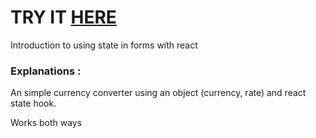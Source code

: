 # TRY IT [HERE](currency-converter-api.netlify.com)

Introduction to using state in forms with react

### Explanations :
<p> An simple currency converter using an object (currency, rate) and react state hook.</p>
<p> Works both ways </p>
